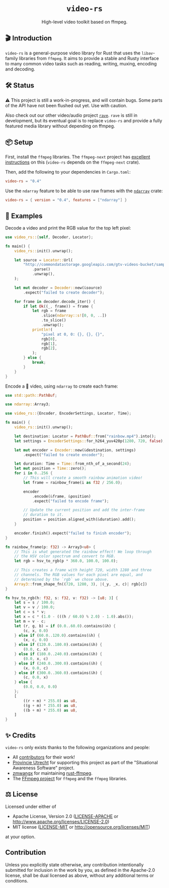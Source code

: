 <h1 align="center">
  <code>video-rs</code>
</h1>
<p align="center">High-level video toolkit based on ffmpeg.</p>

## 🎬 Introduction

`video-rs` is a general-purpose video library for Rust that uses the
`libav`-family libraries from `ffmpeg`. It aims to provide a stable and Rusty
interface to many common video tasks such as reading, writing, muxing, encoding
and decoding.

## 🛠 S️️tatus

⚠️ This project is still a work-in-progress, and will contain bugs. Some parts of
the API have not been flushed out yet. Use with caution.

Also check out our other video/audio project [`rave`](https://github.com/oddity-ai/rave). `rave` is still in development, but its eventual goal is to replace `video-rs` and provide a fully featured media library without depending on ffmpeg.

## 📦 Setup

First, install the `ffmpeg` libraries. The `ffmpeg-next` project has
[excellent instructions](https://github.com/zmwangx/rust-ffmpeg/wiki/Notes-on-building#dependencies)
on this (`video-rs` depends on the `ffmpeg-next` crate).

Then, add the following to your dependencies in `Cargo.toml`:

```toml
video-rs = "0.4"
```

Use the `ndarray` feature to be able to use raw frames with the
[`ndarray`](https://github.com/rust-ndarray/ndarray) crate:

```toml
video-rs = { version = "0.4", features = ["ndarray"] }
```

## 📖 Examples

Decode a video and print the RGB value for the top left pixel:

```rust
use video_rs::{self, Decoder, Locator};

fn main() {
    video_rs::init().unwrap();

    let source = Locator::Url(
        "http://commondatastorage.googleapis.com/gtv-videos-bucket/sample/BigBuckBunny.mp4"
            .parse()
            .unwrap(),
    );

    let mut decoder = Decoder::new(&source)
        .expect("failed to create decoder");

    for frame in decoder.decode_iter() {
        if let Ok((_, frame)) = frame {
            let rgb = frame
                .slice(ndarray::s![0, 0, ..])
                .to_slice()
                .unwrap();
            println!(
                "pixel at 0, 0: {}, {}, {}",
                rgb[0],
                rgb[1],
                rgb[2],
            );
        } else {
            break;
        }
    }
}

```

Encode a 🌈 video, using `ndarray` to create each frame:

```rust
use std::path::PathBuf;

use ndarray::Array3;

use video_rs::{Encoder, EncoderSettings, Locator, Time};

fn main() {
    video_rs::init().unwrap();

    let destination: Locator = PathBuf::from("rainbow.mp4").into();
    let settings = EncoderSettings::for_h264_yuv420p(1280, 720, false);

    let mut encoder = Encoder::new(&destination, settings)
        .expect("failed to create encoder");

    let duration: Time = Time::from_nth_of_a_second(24);
    let mut position = Time::zero();
    for i in 0..256 {
        // This will create a smooth rainbow animation video!
        let frame = rainbow_frame(i as f32 / 256.0);

        encoder
            .encode(&frame, &position)
            .expect("failed to encode frame");

        // Update the current position and add the inter-frame
        // duration to it.
        position = position.aligned_with(&duration).add();
    }

    encoder.finish().expect("failed to finish encoder");
}

fn rainbow_frame(p: f32) -> Array3<u8> {
    // This is what generated the rainbow effect! We loop through
    // the HSV color spectrum and convert to RGB.
    let rgb = hsv_to_rgb(p * 360.0, 100.0, 100.0);

    // This creates a frame with height 720, width 1280 and three
    // channels. The RGB values for each pixel are equal, and
    // determined by the `rgb` we chose above.
    Array3::from_shape_fn((720, 1280, 3), |(_y, _x, c)| rgb[c])
}

fn hsv_to_rgb(h: f32, s: f32, v: f32) -> [u8; 3] {
    let s = s / 100.0;
    let v = v / 100.0;
    let c = s * v;
    let x = c * (1.0 - (((h / 60.0) % 2.0) - 1.0).abs());
    let m = v - c;
    let (r, g, b) = if (0.0..60.0).contains(&h) {
        (c, x, 0.0)
    } else if (60.0..120.0).contains(&h) {
        (x, c, 0.0)
    } else if (120.0..180.0).contains(&h) {
        (0.0, c, x)
    } else if (180.0..240.0).contains(&h) {
        (0.0, x, c)
    } else if (240.0..300.0).contains(&h) {
        (x, 0.0, c)
    } else if (300.0..360.0).contains(&h) {
        (c, 0.0, x)
    } else {
        (0.0, 0.0, 0.0)
    };
    [
        ((r + m) * 255.0) as u8,
        ((g + m) * 255.0) as u8,
        ((b + m) * 255.0) as u8,
    ]
}

```

## ✨ Credits

`video-rs` only exists thanks to the following organizations and people:

* All [contributors](https://github.com/oddity-ai/video-rs/graphs/contributors) for their work!
* [Provincie Utrecht](https://www.provincie-utrecht.nl/) for supporting this project as part of the "Situational Awareness Software" project.
* [zmwangx](https://github.com/zmwangx) for maintaining [rust-ffmpeg](https://github.com/zmwangx/rust-ffmpeg).
* The [FFmpeg project](https://ffmpeg.org/) for `ffmpeg` and the `ffmpeg` libraries.

## ⚖️ License

Licensed under either of

 * Apache License, Version 2.0
   ([LICENSE-APACHE](LICENSE-APACHE) or http://www.apache.org/licenses/LICENSE-2.0)
 * MIT license
   ([LICENSE-MIT](LICENSE-MIT) or http://opensource.org/licenses/MIT)

at your option.

## Contribution

Unless you explicitly state otherwise, any contribution intentionally submitted
for inclusion in the work by you, as defined in the Apache-2.0 license, shall be
dual licensed as above, without any additional terms or conditions.